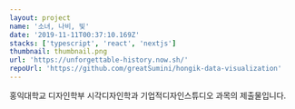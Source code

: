 ```yaml
---
layout: project
name: '소녀, 나비, 빛'
date: '2019-11-11T00:37:10.169Z'
stacks: ['typescript', 'react', 'nextjs']
thumbnail: thumbnail.png
url: 'https://unforgettable-history.now.sh/'
repoUrl: 'https://github.com/greatSumini/hongik-data-visualization'
---
```


홍익대학교 디자인학부 시각디자인학과 기업적디자인스튜디오 과목의 제출물입니다.
